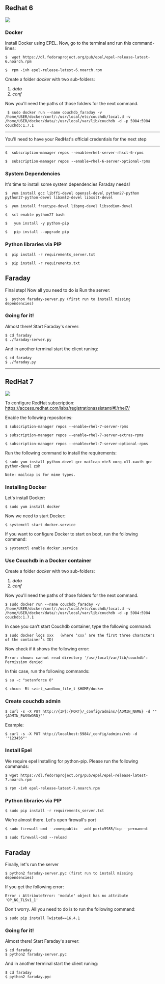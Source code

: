 ## Redhat 6
![](https://raw.githubusercontent.com/wiki/infobyte/faraday/images/faraday_redhat.jpeg)
### Docker
Install Docker using EPEL.
Now, go to the terminal and run this command-lines:

    $  wget https://dl.fedoraproject.org/pub/epel/epel-release-latest-6.noarch.rpm

    $  rpm -ivh epel-release-latest-6.noarch.rpm

Create a folder _docker_ with two sub-folders: 

   1. _data_
   2. _conf_

Now you'll need the paths of those folders for the next command.

     $ sudo docker run --name couchdb_faraday -v /home/USER/docker/conf/:/usr/local/etc/couchdb/local.d -v /home/USER/docker/data/:/usr/local/var/lib/couchdb -d -p 5984:5984 couchdb:1.7.1





***
You'll need to have your RedHat's official credentials for the next step
***

    $  subscription-manager repos --enable=rhel-server-rhscl-6-rpms

    $  subscription-manager repos --enable=rhel-6-server-optional-rpms

### System Dependencies 

It's time to install some system dependencies Faraday needs!

    $  yum install gcc libffi-devel openssl-devel python27-python python27-python-devel libxml2-devel libxslt-devel 

    $  yum install freetype-devel libpng-devel libsodium-devel
  
    $  scl enable python27 bash

    $   yum install -y python-pip

    $   pip install --upgrade pip

### Python libraries via PIP

    $  pip install -r requirements_server.txt

    $  pip install -r requirements.txt

## Faraday
Final step! Now all you need to do is Run the server:

    $  python faraday-server.py (first run to install missing dependencies)

### Going for it!

Almost there! Start Faraday's server:

    $ cd faraday
    $ ./faraday-server.py

And in another terminal start the client runing:

    $ cd faraday
    $ ./faraday.py

***
## RedHat 7
![](https://raw.githubusercontent.com/wiki/infobyte/faraday/images/faraday_redhat.jpeg)

To configure RedHat subscription: https://access.redhat.com/labs/registrationassistant/#!/rhel7/

Enable the following repositories:

    $ subscription-manager repos --enable=rhel-7-server-rpms

    $ subscription-manager repos --enable=rhel-7-server-extras-rpms

    $ subscription-manager repos --enable=rhel-7-server-optional-rpms

Run the following command to install the requirements:

    $ sudo yum install python-devel gcc mailcap vte3 xorg-x11-xauth gcc python-devel zsh

    Note: mailcap is for mime types.

### Installing Docker

Let's install Docker: 

    $ sudo yum install docker

Now we need to start Docker:

    $ systemctl start docker.service

If you want to configure Docker to start on boot, run the following command:

    $ systemctl enable docker.service

### Use Couchdb in a Docker container

Create a folder _docker_ with two sub-folders: 

   1. _data_
   2. _conf_

Now you'll need the paths of those folders for the next command.

    $ sudo docker run --name couchdb_faraday -v /home/USER/docker/conf/:/usr/local/etc/couchdb/local.d -v /home/USER/docker/data/:/usr/local/var/lib/couchdb -d -p 5984:5984 couchdb:1.7.1

In case you can’t start Couchdb container, type the following command:

    $ sudo docker logs xxx   (where ‘xxx’ are the first three characters of the container’s ID)

Now check if it shows the following error:

    Error: chown: cannot read directory '/usr/local/var/lib/couchdb': Permission denied

In this case, run the following commands: 

    $ su -c "setenforce 0"

    $ chcon -Rt svirt_sandbox_file_t $HOME/docker

### Create couchdb admin

    $ curl -s -X PUT http://{IP}:{PORT}/_config/admins/{ADMIN_NAME} -d '"{ADMIN_PASSWORD}"'

Example:

    $ curl -s -X PUT http://localhost:5984/_config/admins/rob -d '"123456"'


### Install Epel 

We require epel Installing for python-pip. Please run the following commands:

    $ wget https://dl.fedoraproject.org/pub/epel/epel-release-latest-7.noarch.rpm

    $ rpm -ivh epel-release-latest-7.noarch.rpm


### Python libraries via PIP

    $ sudo pip install -r requirements_server.txt

We're almost there. Let's open firewall's port

    $ sudo firewall-cmd --zone=public --add-port=5985/tcp --permanent

    $ sudo firewall-cmd --reload

## Faraday

Finally, let's run the server

    $ python2 faraday-server.pyc (first run to install missing dependencies)

If you get the following error:

    Error : AttributeError: 'module' object has no attribute 'OP_NO_TLSv1_1'

Don't worry. All you need to do is to run the following command:

    $ sudo pip install Twisted==16.4.1

### Going for it!

Almost there! Start Faraday's server:

    $ cd faraday
    $ python2 faraday-server.pyc

And in another terminal start the client runing:

    $ cd faraday
    $ python2 faraday.pyc